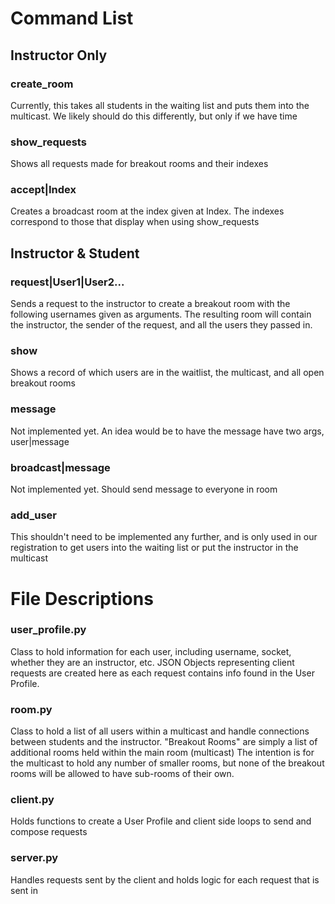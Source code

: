 # Command List
## Instructor Only
### create_room
Currently, this takes all students in the waiting list and puts them into the multicast. We likely should do this differently, but only if we have time 
### show_requests
Shows all requests made for breakout rooms and their indexes
### accept|Index
Creates a broadcast room at the index given at Index. The indexes correspond to those that display when using show_requests


## Instructor & Student
### request|User1|User2...
Sends a request to the instructor to create a breakout room with the following usernames given as arguments. 
The resulting room will contain the instructor, the sender of the request, 
and all the users they passed in. 
### show
Shows a record of which users are in the waitlist, the multicast, and all open breakout rooms
### message
Not implemented yet. An idea would be to have the message have two args, user|message
### broadcast|message
Not implemented yet. Should send message to everyone in room 
### add_user
This shouldn't need to be implemented any further, 
and is only used in our registration to get users into the waiting list or put the instructor in the multicast

# File Descriptions
### user_profile.py
Class to hold information for each user, including username, socket, whether they are an instructor, etc. 
JSON Objects representing client requests are created here as each request contains info found in the User Profile. 

### room.py 
Class to hold a list of all users within a multicast and handle connections between students and the instructor. 
"Breakout Rooms" are simply a list of additional rooms held within the main room (multicast)
The intention is for the multicast to hold any number of smaller rooms, but none of the breakout rooms will be allowed to have sub-rooms of their own. 

### client.py
Holds functions to create a User Profile and client side loops to send and compose requests 

### server.py
Handles requests sent by the client and holds logic for each request that is sent in 
